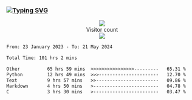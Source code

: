 ### <a href="https://git.io/typing-svg"><img src="https://readme-typing-svg.herokuapp.com?font=Fira+Code&pause=1000&width=435&lines=+Hi+%F0%9F%91%8B+There+is+Chenghow" alt="Typing SVG" /></a>
<p align="center"> 
  <img src="https://github-readme-stats.vercel.app/api?username=chenghow&show_icons=true"><br>
  Visitor count<br>
  <img src="https://profile-counter.glitch.me/chenghow/count.svg">
</p>

<!--START_SECTION:waka-->

```txt
From: 23 January 2023 - To: 21 May 2024

Total Time: 101 hrs 2 mins

Other          65 hrs 59 mins  >>>>>>>>>>>>>>>>---------   65.31 %
Python         12 hrs 49 mins  >>>----------------------   12.70 %
Text           9 hrs 57 mins   >>-----------------------   09.86 %
Markdown       4 hrs 50 mins   >------------------------   04.78 %
C              3 hrs 30 mins   >------------------------   03.47 %
```

<!--END_SECTION:waka-->
